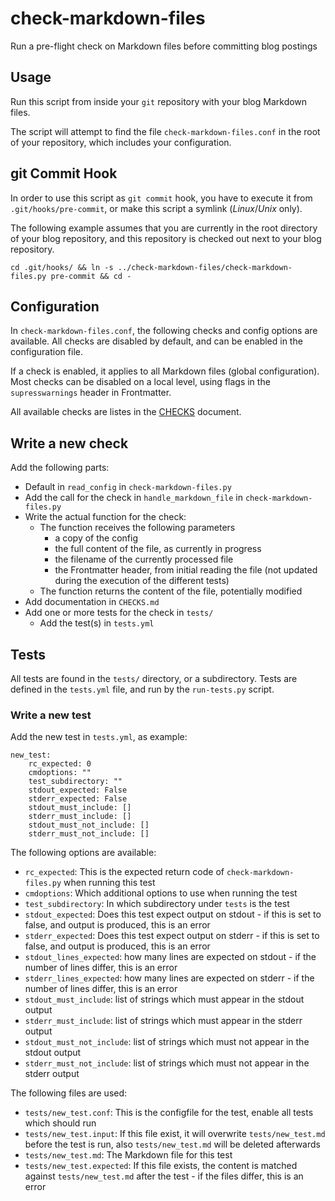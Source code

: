 # check-markdown-files

Run a pre-flight check on Markdown files before committing blog postings

## Usage

Run this script from inside your `git` repository with your blog Markdown files.

The script will attempt to find the file `check-markdown-files.conf` in the root of your repository, which includes your configuration.

## git Commit Hook

In order to use this script as `git commit` hook, you have to execute it from `.git/hooks/pre-commit`, or make this script a symlink (*Linux*/*Unix* only).

The following example assumes that you are currently in the root directory of your blog repository, and this repository is checked out next to your blog repository.

```
cd .git/hooks/ && ln -s ../check-markdown-files/check-markdown-files.py pre-commit && cd -
```

## Configuration

In `check-markdown-files.conf`, the following checks and config options are available. All checks are disabled by default, and can be enabled in the configuration file.

If a check is enabled, it applies to all Markdown files (global configuration). Most checks can be disabled on a local level, using flags in the `supresswarnings` header in Frontmatter.

All available checks are listes in the [CHECKS](CHECKS.md) document.

## Write a new check

Add the following parts:
* Default in `read_config` in `check-markdown-files.py`
* Add the call for the check in `handle_markdown_file` in `check-markdown-files.py`
* Write the actual function for the check:
  * The function receives the following parameters
    * a copy of the config
    * the full content of the file, as currently in progress
    * the filename of the currently processed file
    * the Frontmatter header, from initial reading the file (not updated during the execution of the different tests)
  * The function returns the content of the file, potentially modified
* Add documentation in `CHECKS.md`
* Add one or more tests for the check in `tests/`
  * Add the test(s) in `tests.yml`

## Tests

All tests are found in the `tests/` directory, or a subdirectory. Tests are defined in the `tests.yml` file, and run by the `run-tests.py` script.

### Write a new test

Add the new test in `tests.yml`, as example:

```
new_test:
    rc_expected: 0
    cmdoptions: ""
    test_subdirectory: ""
    stdout_expected: False
    stderr_expected: False
    stdout_must_include: []
    stderr_must_include: []
    stdout_must_not_include: []
    stderr_must_not_include: []
```

The following options are available:

* `rc_expected`: This is the expected return code of `check-markdown-files.py` when running this test
* `cmdoptions`: Which additional options to use when running the test
* `test_subdirectory`: In which subdirectory under `tests` is the test
* `stdout_expected`: Does this test expect output on stdout - if this is set to false, and output is produced, this is an error
* `stderr_expected`: Does this test expect output on stderr - if this is set to false, and output is produced, this is an error
* `stdout_lines_expected`: how many lines are expected on stdout - if the number of lines differ, this is an error
* `stderr_lines_expected`: how many lines are expected on stderr - if the number of lines differ, this is an error
* `stdout_must_include`: list of strings which must appear in the stdout output
* `stderr_must_include`: list of strings which must appear in the stderr output
* `stdout_must_not_include`: list of strings which must not appear in the stdout output
* `stderr_must_not_include`: list of strings which must not appear in the stderr output

The following files are used:

* `tests/new_test.conf`: This is the configfile for the test, enable all tests which should run
* `tests/new_test.input`: If this file exist, it will overwrite `tests/new_test.md` before the test is run, also `tests/new_test.md` will be deleted afterwards
* `tests/new_test.md`: The Markdown file for this test
* `tests/new_test.expected`: If this file exists, the content is matched against `tests/new_test.md` after the test - if the files differ, this is an error
